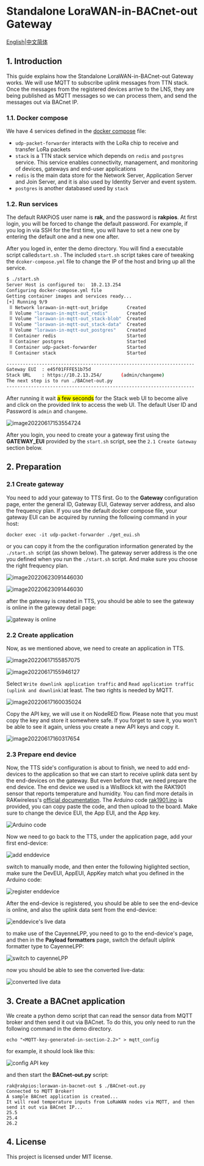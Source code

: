 # Standalone LoraWAN-in-BACnet-out Gateway

[English](https://github.com/Sheng2216/lorawan-in-bacnet-out/blob/main/README-en.md)|[中文简体](https://github.com/Sheng2216/lorawan-in-bacnet-out/blob/main/README.md)

## 1. Introduction

This guide explains how the Standalone LoraWAN-in-BACnet-out Gateway works. We will use MQTT to subscribe uplink messages from TTN stack. Once the messages from the registered devices arrive to the LNS, they are being published as MQTT messages so we can process them, and send the messages out via BACnet IP.

### 1.1. Docker compose

We have 4 services defined in the [docker compose](./docker-compose.yml) file:

- `udp-packet-forwarder` interacts with the LoRa chip to receive and transfer LoRa packets
- `stack` is a TTN stack service which depends on `redis` and `postgres` service. This service enables connectivity, management, and monitoring of devices, gateways and end-user applications
- `redis` is the main data store for the Network Server, Application Server and Join Server, and it is also used by Identity Server and event system.
- `postgres` is another databased used by `stack`

### 1.2. Run services

The default RAKPiOS user name is **rak**, and the password is **rakpios**. At first login, you will be forced to change the default password. For example, if you log in via SSH for the first time, you will have to set a new one by entering the default one and a new one after.

After you loged in, enter the demo directory. You will find a executable script called`start.sh` . The included `start.sh` script takes care of tweaking the `dcoker-compose.yml` file to change the IP of the host and bring up all the service.

```bash
$ ./start.sh
Server Host is configured to:  10.2.13.254
Configuring docker-compose.yml file
Getting container images and services ready...
[+] Running 9/9
 ⠿ Network lorawan-in-mqtt-out_bridge       Created                              
 ⠿ Volume "lorawan-in-mqtt-out_redis"       Created                              
 ⠿ Volume "lorawan-in-mqtt-out_stack-blob"  Created                              
 ⠿ Volume "lorawan-in-mqtt-out_stack-data"  Created                              
 ⠿ Volume "lorawan-in-mqtt-out_postgres"    Created                              
 ⠿ Container redis                          Started                              
 ⠿ Container postgres                       Started                              
 ⠿ Container udp-packet-forwarder           Started                              
 ⠿ Container stack                          Started                              

---------------------------------------------------------------------
Gateway EUI  : e45f01FFFE51b75d
Stack URL    : https://10.2.13.254/       (admin/changeme)
The next step is to run ./BACnet-out.py
---------------------------------------------------------------------
```

After running it wait <mark>a few seconds</mark> for the Stack web UI to become alive and click on the provided link to access the web UI. The default User ID and Password is `admin` and `changeme`.

![image20220617153554724](assets/image-20220617153554724.png)

After you login, you need to create your a gateway first using the **GATEWAY_EUI** provided by the `start.sh` script, see the `2.1 Create Gateway` section below.

## 2. Preparation

### 2.1 Create gateway

You need to add your gateway to TTS first. Go to the **Gateway** configuration page, enter the general ID, Gateway EUI, Gateway server address, and also the frequency plan. If you use the default docker compose file, your gateway EUI can be acquired by running the following command in your host:

```
docker exec -it udp-packet-forwarder ./get_eui.sh
```

or you can copy it from the the configuration information generated by the `./start.sh `script (as shown below). The gateway server address is the one you defined when you run the `./start.sh` script. And make sure you choose the right frequency plan.

![image20220623091446030](/assets/Snipaste_2022-11-21_18-36-48.png)

![image20220623091446030](/assets/image-20220623091446030.png)

after the gateway is created in TTS, you should be able to see the gateway is online in the gateway detail page:

![gateway is online](/assets/gateway-online.png)

### 2.2 Create application

Now, as we mentioned above, we need to create an application in TTS.

![image20220617155857075](/assets/image-20220617155857075.png)

![image20220617155946127](/assets/image-20220617155946127.png)

Select `Write downlink application traffic` and `Read application traffic (uplink and downlink)`at least. The two rights is needed by MQTT.

![image20220617160035024](/assets/image-20220617160035024.png)

Copy the API key, we will use it on NodeRED flow. Please note that you must copy the key and store it somewhere safe. If you forget to save it, you won't be able to see it again, unless you create a new API keys and copy it.

![image20220617160317654](/assets/image-20220617160317654.png)

### 2.3 Prepare end device

Now, the TTS side's configuration is about to finish, we need to add end-devices to the application so that we can start to receive uplink data sent by the end-devices on the gateway. But even before that, we need prepare the end device. The end device we used is a WisBlock kit with the RAK1901 sensor that reports temperature and humidity. You can find more details in RAKwireless's [official documentation](https://docs.rakwireless.com/Product-Categories/WisBlock/RAK1901/Quickstart/#software-configuration-and-example). The Arduino code [rak1901.ino](./rak1901/rak1901.ino) is provided, you can copy paste the code, and then upload to the board. Make sure to change the device EUI, the App EUI, and the App key.

![Arduino code](/assets/arduino-code.png)

Now we need to go back to the TTS, under the application page, add your first end-device:

![add enddevice](/assets/add-end-device.png)

switch to manually mode, and then enter the following higlighted section, make sure the DevEUI, AppEUI, AppKey match what you defined in the Arduino code:

![register enddevice](/assets/register-end-device.png)

After the end-device is registered, you should be able to see the end-device is online, and also the uplink data sent from the end-device:

![enddevice's live data](/assets/end-device-live-data.png?msec=1669027528502)

to make use of the CayenneLPP, you need to go to the end-device's page, and then in the **Payload formatters** page, switch the default ulplink formatter type to CayenneLPP:

![switch to cayenneLPP](/assets/cayenneLPP.png?msec=1669027528483)

now you should be able to see the converted live-data:

![converted live data](/assets/live-data.png?msec=1669027528488)

## 3. Create a BACnet application

We create a python demo script that can read the sensor data from MQTT broker and then send it out via BACnet. To do this, you only need to run the following command in the demo directory.

```
echo "<MQTT-key-generated-in-section-2.2>" > mqtt_config
```

for example, it should look like this:

![config API key](/assets/config_api_key.png)

and then start the **BACnet-out.py** script:

```
rak@rakpios:lorawan-in-bacnet-out $ ./BACnet-out.py 
Connected to MQTT Broker!
A sample BACnet application is created...
It will read temperature inputs from LoRaWAN nodes via MQTT, and then send it out via BACnet IP...
25.5
25.4
26.2
```

## 4. License

This project is licensed under MIT license.

